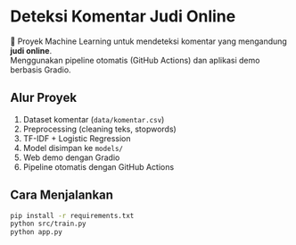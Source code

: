 # Deteksi Komentar Judi Online

🚀 Proyek Machine Learning untuk mendeteksi komentar yang mengandung **judi online**.  
Menggunakan pipeline otomatis (GitHub Actions) dan aplikasi demo berbasis Gradio.

## Alur Proyek
1. Dataset komentar (`data/komentar.csv`)
2. Preprocessing (cleaning teks, stopwords)
3. TF-IDF + Logistic Regression
4. Model disimpan ke `models/`
5. Web demo dengan Gradio
6. Pipeline otomatis dengan GitHub Actions

## Cara Menjalankan
```bash
pip install -r requirements.txt
python src/train.py
python app.py
